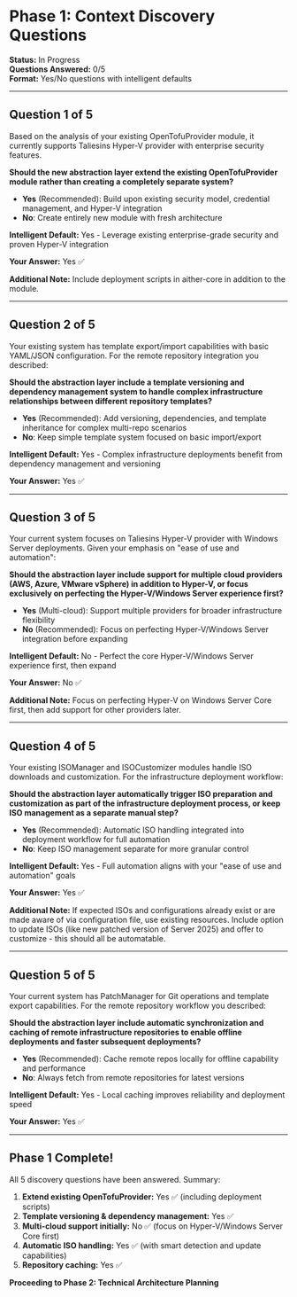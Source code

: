 # Phase 1: Context Discovery Questions

**Status:** In Progress  
**Questions Answered:** 0/5  
**Format:** Yes/No questions with intelligent defaults

---

## Question 1 of 5

Based on the analysis of your existing OpenTofuProvider module, it currently supports Taliesins Hyper-V provider with enterprise security features. 

**Should the new abstraction layer extend the existing OpenTofuProvider module rather than creating a completely separate system?**

- **Yes** (Recommended): Build upon existing security model, credential management, and Hyper-V integration
- **No**: Create entirely new module with fresh architecture

**Intelligent Default:** Yes - Leverage existing enterprise-grade security and proven Hyper-V integration

**Your Answer:** Yes ✅

**Additional Note:** Include deployment scripts in aither-core in addition to the module.

---

## Question 2 of 5

Your existing system has template export/import capabilities with basic YAML/JSON configuration. For the remote repository integration you described:

**Should the abstraction layer include a template versioning and dependency management system to handle complex infrastructure relationships between different repository templates?**

- **Yes** (Recommended): Add versioning, dependencies, and template inheritance for complex multi-repo scenarios
- **No**: Keep simple template system focused on basic import/export

**Intelligent Default:** Yes - Complex infrastructure deployments benefit from dependency management and versioning

**Your Answer:** Yes ✅

---

## Question 3 of 5

Your current system focuses on Taliesins Hyper-V provider with Windows Server deployments. Given your emphasis on "ease of use and automation":

**Should the abstraction layer include support for multiple cloud providers (AWS, Azure, VMware vSphere) in addition to Hyper-V, or focus exclusively on perfecting the Hyper-V/Windows Server experience first?**

- **Yes** (Multi-cloud): Support multiple providers for broader infrastructure flexibility
- **No** (Recommended): Focus on perfecting Hyper-V/Windows Server integration before expanding

**Intelligent Default:** No - Perfect the core Hyper-V/Windows Server experience first, then expand

**Your Answer:** No ✅

**Additional Note:** Focus on perfecting Hyper-V on Windows Server Core first, then add support for other providers later.

---

## Question 4 of 5

Your existing ISOManager and ISOCustomizer modules handle ISO downloads and customization. For the infrastructure deployment workflow:

**Should the abstraction layer automatically trigger ISO preparation and customization as part of the infrastructure deployment process, or keep ISO management as a separate manual step?**

- **Yes** (Recommended): Automatic ISO handling integrated into deployment workflow for full automation
- **No**: Keep ISO management separate for more granular control

**Intelligent Default:** Yes - Full automation aligns with your "ease of use and automation" goals

**Your Answer:** Yes ✅

**Additional Note:** If expected ISOs and configurations already exist or are made aware of via configuration file, use existing resources. Include option to update ISOs (like new patched version of Server 2025) and offer to customize - this should all be automatable.

---

## Question 5 of 5

Your current system has PatchManager for Git operations and template export capabilities. For the remote repository workflow you described:

**Should the abstraction layer include automatic synchronization and caching of remote infrastructure repositories to enable offline deployments and faster subsequent deployments?**

- **Yes** (Recommended): Cache remote repos locally for offline capability and performance
- **No**: Always fetch from remote repositories for latest versions

**Intelligent Default:** Yes - Local caching improves reliability and deployment speed

**Your Answer:** Yes ✅

---

## Phase 1 Complete!

All 5 discovery questions have been answered. Summary:

1. **Extend existing OpenTofuProvider:** Yes ✅ (including deployment scripts)
2. **Template versioning & dependency management:** Yes ✅
3. **Multi-cloud support initially:** No ✅ (focus on Hyper-V/Windows Server Core first)
4. **Automatic ISO handling:** Yes ✅ (with smart detection and update capabilities)
5. **Repository caching:** Yes ✅

**Proceeding to Phase 2: Technical Architecture Planning**